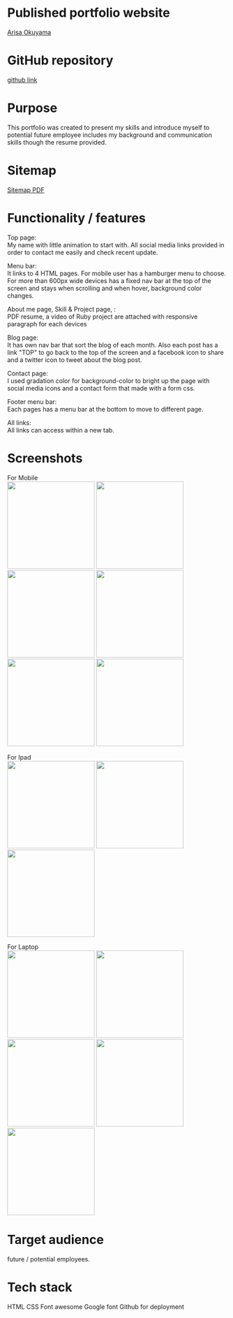 # Published portfolio website  
 [Arisa Okuyama](https://arisaokuyama.github.io/aboutme/)

# GitHub repository  
 [github link](https://github.com/ArisaOkuyama/aboutme )
 
# Purpose
 This portfolio was created to present my skills and introduce myself to potential future employee includes my background and communication skills though the resume provided.
 
# Sitemap

[Sitemap PDF](/docs/sitemap.pdf)


# Functionality / features

Top page:  
My name with little animation to start with. All social media links provided in order to contact me easily and check recent update. 

Menu bar:  
It links to 4 HTML pages. For mobile user has a hamburger menu to choose. For more than 600px wide devices has a fixed nav bar at the top of the screen and stays when scrolling and when hover, background color changes.

About me page, Skill & Project page,  :  
PDF resume, a video of Ruby project are attached with responsive paragraph for each devices 

Blog page:  
It has own nav bar that sort the blog of each month.  Also each post has a link "TOP" to go back to the top of the screen and a facebook icon to share and a twitter icon to tweet about the blog post.

Contact page:  
I used gradation color for background-color to bright up the page with social media icons and a contact form that made with a form css.

Footer menu bar:  
Each pages has a menu bar at the bottom to move to different page.

All links:  
All links can access within a new tab.


# Screenshots

For Mobile  
<img src="docs/mobile_project.png " width="200">
<img src="docs/mobile_skill.png" width="200">
<img src="docs/mobile-profile.png " width="200">
<img src="docs/mobile.contact.png" width="200">
<img src="docs/mobile-top.png" width="200">
<img src="docs/mobile:Ipad_blog.png" width="200">  

For Ipad  
<img src="docs/ipad_profile.png" width="200">
<img src="docs/ipad_project.png" width="200">
<img src="docs/ipad_skill.png" width="200">  

For Laptop  
<img src="docs/laptop_skill.png" width="200">
<img src="docs/laptop:ipad_contact.png" width="200">
<img src="docs/laptop.blog.png" width="200">
<img src="docs/laptop_profile.png" width="200">
<img src="docs/laptop:Ipad-toppage.png" width="200">

# Target audience

future / potential employees.


# Tech stack 

HTML
CSS
Font awesome
Google font
Github for deployment
